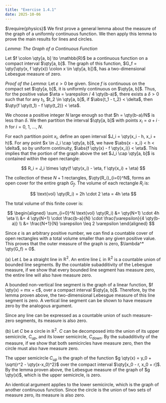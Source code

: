 ```yaml
---
title: "Exercise 1.4.1"
date: 2025-10-06
---
```

$\require{physics}$
We first prove a general lemma about the measure of the graph of a uniformly continuous function. 
We then apply this lemma to prove the main results for lines and circles. 

*Lemma: The Graph of a Continuous Function*

Let $f \colon \qty[a, b] \to \mathbb{R}$ be a continuous function on a compact interval $\qty[a, b]$. 
The graph of this function, $G_f = \qty{\qty(x, f \qty(x)) \colon x \in \qty[a, b]}$, has a two-dimensional Lebesgue measure of zero. 

*Proof of the Lemma:*
Let $\varepsilon > 0$ be given. 
Since $f$ is continuous on the compact set $\qty[a, b]$, it is uniformly continuous on $\qty[a, b]$. 
Thus, for the positive value $\eta = \varepsilon / 4 \qty(b-a)$, there exists a $\delta > 0$ such that for any $t_1$, $t_2 \in \qty[a, b]$, if $\abs{t_1 - t_2} < \delta$, then $\qty{f \qty(t_1) - f \qty(t_2)} < \eta$. 

We choose a positive integer $N$ large enough so that $h = \qty(b-a)/N$ is less than $\delta$. 
We then partition the interval $\qty[a, b]$ with points $x_i = a + i \cdot h$ for $i = 0$, $1$, $\dots$, $N$. 

For each partition point $x_i$, define an open interval $J_i = \qty(x_i - h, x_i + h)$. 
For any point $x \in J_i \cap \qty[a, b]$, we have $\abs{x - x_i} < h < \delta$, so by uniform continuity, $\abs{f \qty(x) - f \qty(x_i)} < \eta$. 
This implies that the portion of the graph above the set $J_i \cap \qty[a, b]$ is contained within the open rectangle:

$$
  R_i = J_i \times \qty(f \qty(x_i) - \eta, f \qty(x_i) + \eta)
$$

The collection of these $N+1$ rectangles, $\qty{R_i}_{i=0}^N$, forms an open cover for the entire graph $G_f$. 
The volume of each rectangle $R_i$ is:

$$
  \text{vol} \qty(R_i) = 2h \cdot 2 \eta = 4h \eta
$$

The total volume of this finite cover is:

$$
\begin{aligned}
  \sum_{i=0}^N \text{vol} \qty(R_i) &= \qty(N+1) \cdot 4h \eta \\
  &= 4 \qty(N+1) \cdot \frac{b-a}{N} \cdot \frac{\varepsilon}{4 \qty(b-a)} \\
  &= \frac{N+1}{N} \varepsilon \leq 2 \varepsilon
\end{aligned}
$$

Since $\varepsilon$ is an arbitrary positive number, we can find a countable cover of open rectangles with a total volume smaller than any given positive value. 
This proves that the outer measure of the graph is zero, $\lambda^* \qty(G_f) = 0$. 

(a) Let $L$ be a straight line in $\mathbb{R}^2$. 
An entire line $L$ in $\mathbb{R}^2$ is a countable union of bounded line segments. 
By the countable subadditivity of the Lebesgue measure, if we show that every bounded line segment has measure zero, the entire line will also have measure zero. 

A bounded non-vertical line segment is the graph of a linear function, $f \qty(x) = mx + c$, over a compact interval $\qty[a, b]$. 
Therefore, by the lemma proven above, the two-dimensional Lebesgue measure of this line segment is zero. 
A vertical line segment can be shown to have measure zero by the analogous argument. 

Since any line can be expressed as a countable union of such measure-zero segments, its measure is also zero. 

(b) Let $C$ be a circle in $\mathbb{R}^2$. 
$C$ can be decomposed into the union of its upper semicircle, $C_{up}$, and its lower semicircle, $C_{down}$. 
By the subadditivity of the measure, if we show that both semicircles have measure zero, then the circle must also have measure zero. 

The upper semicircle $C_{up}$ is the graph of the function $g \qty(x) = y_0 + \sqrt{r^2 - \qty(x-x_0)^2}$ over the compact interval $\qty[x_0 - r, x_0 + r]$. 
By the lemma proven above, the Lebesgue measure of the graph of $g \qty(x)$, which is the upper semicircle, is zero.

An identical argument applies to the lower semicircle, which is the graph of another continuous function. 
Since the circle is the union of two sets of measure zero, its measure is also zero. 
